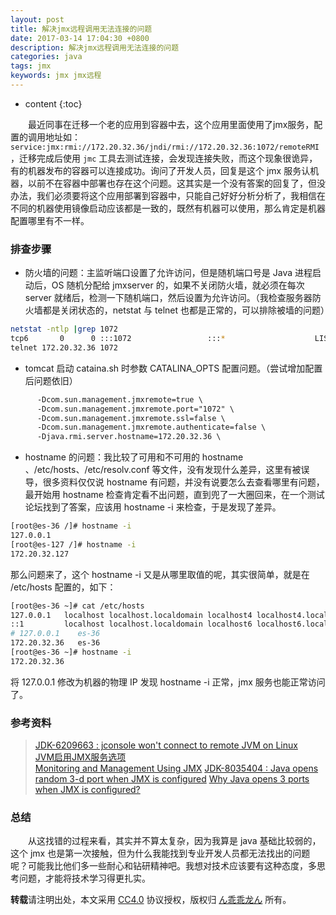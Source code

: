 ```yaml
---
layout: post
title: 解决jmx远程调用无法连接的问题
date: 2017-03-14 17:04:30 +0800
description: 解决jmx远程调用无法连接的问题
categories: java
tags: jmx
keywords: jmx jmx远程
---
```


* content
{:toc}

&emsp;&emsp;最近同事在迁移一个老的应用到容器中去，这个应用里面使用了jmx服务，配置的调用地址如：`service:jmx:rmi://172.20.32.36/jndi/rmi://172.20.32.36:1072/remoteRMI`，迁移完成后使用 `jmc` 工具去测试连接，会发现连接失败，而这个现象很诡异，有的机器发布的容器可以连接成功。询问了开发人员，回复是这个 jmx 服务认机器，以前不在容器中部署也存在这个问题。这其实是一个没有答案的回复了，但没办法，我们必须要将这个应用部署到容器中，只能自己好好分析分析了，我相信在不同的机器使用镜像启动应该都是一致的，既然有机器可以使用，那么肯定是机器配置哪里有不一样。




### 排查步骤

* 防火墙的问题：主监听端口设置了允许访问，但是随机端口号是 Java 进程启动后，OS 随机分配给 jmxserver 的，如果不关闭防火墙，就必须在每次 server 就绪后，检测一下随机端口，然后设置为允许访问。（我检查服务器防火墙都是关闭状态的，netstat 与 telnet 也都是正常的，可以排除被墙的问题）

```sh
netstat -ntlp |grep 1072
tcp6       0      0 :::1072                 :::*                    LISTEN      36496/java
telnet 172.20.32.36 1072
```

* tomcat 启动 cataina.sh 时参数 CATALINA_OPTS 配置问题。（尝试增加配置后问题依旧）

```xml
      -Dcom.sun.management.jmxremote=true \
      -Dcom.sun.management.jmxremote.port="1072" \
      -Dcom.sun.management.jmxremote.ssl=false \
      -Dcom.sun.management.jmxremote.authenticate=false \
      -Djava.rmi.server.hostname=172.20.32.36 \
```

* hostname 的问题：我比较了可用和不可用的 hostname 、/etc/hosts、/etc/resolv.conf 等文件，没有发现什么差异，这里有被误导，很多资料仅仅说 hostname 有问题，并没有说要怎么去查看哪里有问题，最开始用 hostname 检查肯定看不出问题，直到兜了一大圈回来，在一个测试论坛找到了答案，应该用 hostname -i 来检查，于是发现了差异。

```sh
[root@es-36 /]# hostname -i
127.0.0.1
[root@es-127 /]# hostname -i
172.20.32.127
```

那么问题来了，这个 hostname -i 又是从哪里取值的呢，其实很简单，就是在 /etc/hosts 配置的，如下：

```sh
[root@es-36 ~]# cat /etc/hosts
127.0.0.1   localhost localhost.localdomain localhost4 localhost4.localdomain4
::1         localhost localhost.localdomain localhost6 localhost6.localdomain6
# 127.0.0.1    es-36
172.20.32.36   es-36
[root@es-36 ~]# hostname -i
172.20.32.36
```

将 127.0.0.1 修改为机器的物理 IP 发现 hostname -i 正常，jmx 服务也能正常访问了。

### 参考资料

>[JDK-6209663 : jconsole won't connect to remote JVM on Linux](http://bugs.java.com/bugdatabase/view_bug.do?bug_id=6209663)  
>[JVM启用JMX服务选项](http://blog.csdn.net/zhyhang/article/details/17491895)  
>[Monitoring and Management Using JMX](http://docs.oracle.com/javase/1.5.0/docs/guide/management/agent.html#remote) 
>[JDK-8035404 : Java opens random 3-d port when JMX is configured](http://bugs.java.com/bugdatabase/view_bug.do?bug_id=8035404) 
>[Why Java opens 3 ports when JMX is configured?](https://stackoverflow.com/questions/20884353/why-java-opens-3-ports-when-jmx-is-configured) 

### 总结

&emsp;&emsp;从这找错的过程来看，其实并不算太复杂，因为我算是 java 基础比较弱的，这个 jmx 也是第一次接触，但为什么我能找到专业开发人员都无法找出的问题呢？可能我比他们多一些耐心和钻研精神吧。我想对技术应该要有这种态度，多思考问题，才能将技术学习得更扎实。

**转载**请注明出处，本文采用 [CC4.0](http://creativecommons.org/licenses/by-nc-nd/4.0/) 协议授权，版权归 [ん乖乖龙ん](https://bjddd192.github.io) 所有。
